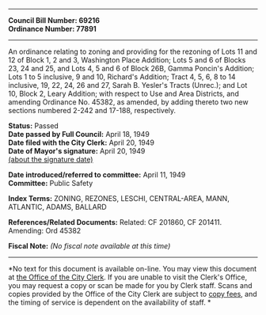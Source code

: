 * * * * *  
  
**Council Bill Number: [](#h0)[](#h2)69216**   
**Ordinance Number: 77891**  
  
* * * * *  
  
An ordinance relating to zoning and providing for the rezoning of Lots 11 and 12 of Block 1, 2 and 3, Washington Place Addition; Lots 5 and 6 of Blocks 23, 24 and 25, and Lots 4, 5 and 6 of Block 26B, Gamma Poncin's Addition; Lots 1 to 5 inclusive, 9 and 10, Richard's Addition; Tract 4, 5, 6, 8 to 14 inclusive, 19, 22, 24, 26 and 27, Sarah B. Yesler's Tracts (Unrec.); and Lot 10, Block 2, Leary Addition; with respect to Use and Area Districts, and amending Ordinance No. 45382, as amended, by adding thereto two new sections numbered 2-242 and 17-188, respectively.  
  
**Status:** Passed   
**Date passed by Full Council:** April 18, 1949   
**Date filed with the City Clerk:** April 20, 1949   
**Date of Mayor's signature:** April 20, 1949   
[(about the signature date)](/~public/approvaldate.htm)   
  
  
**Date introduced/referred to committee:** April 11, 1949   
**Committee:** Public Safety   
  
**Index Terms:** ZONING, REZONES, LESCHI, CENTRAL-AREA, MANN, ATLANTIC, ADAMS, BALLARD  
  
**References/Related Documents:** Related: CF 201860, CF 201411. Amending: Ord 45382  
  
**Fiscal Note:** *(No fiscal note available at this time)*  
  
* * * * *  
  
*No text for this document is available on-line. You may view this document at [the Office of the City Clerk](http://www.seattle.gov/leg/clerk/contactUs.htm). If you are unable to visit the Clerk's Office, you may request a copy or scan be made for you by Clerk staff. Scans and copies provided by the Office of the City Clerk are subject to [copy fees](http://clerk.seattle.gov/~public/clerkfees.htm), and the timing of service is dependent on the availability of staff. *  
  
  
